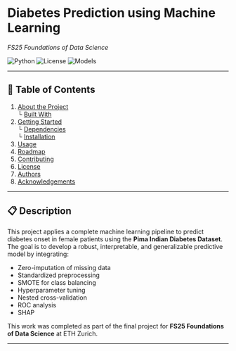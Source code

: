 #  Diabetes Prediction using Machine Learning  
*FS25 Foundations of Data Science*

![Python](https://img.shields.io/badge/Python-3.10-blue)
![License](https://img.shields.io/badge/license-MIT-green)
![Models](https://img.shields.io/badge/Models-KNN%2C%20RF%2C%20SVM%2C%20LogReg-orange)

---


## 📖 Table of Contents

1. [About the Project](#about-the-project)  
   └ [Built With](#built-with)  
2. [Getting Started](#getting-started)  
   └ [Dependencies](#dependencies)  
   └ [Installation](#installation)  
3. [Usage](#usage)  
4. [Roadmap](#roadmap)  
5. [Contributing](#contributing)  
6. [License](#license)  
7. [Authors](#authors)  
8. [Acknowledgements](#acknowledgements)  

---













## 📋 Description

This project applies a complete machine learning pipeline to predict diabetes onset in female patients using the **Pima Indian Diabetes Dataset**. The goal is to develop a robust, interpretable, and generalizable predictive model by integrating:

- Zero-imputation of missing data  
- Standardized preprocessing  
- SMOTE for class balancing  
- Hyperparameter tuning  
- Nested cross-validation  
- ROC analysis
- SHAP

This work was completed as part of the final project for **FS25 Foundations of Data Science** at ETH Zurich.

---


